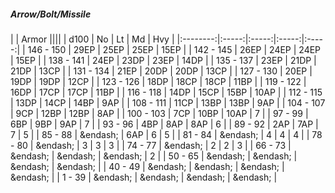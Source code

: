 ##### Arrow/Bolt/Missile

|      | Armor ||||
| d100 | No | Lt | Md | Hvy |
|:--------:|:-----:|:-----:|:-----:|:-----:|
| 146 - 150 | 29EP | 25EP | 25EP | 15EP |
| 142 - 145 | 26EP | 24EP | 24EP | 15EP |
| 138 - 141 | 24EP | 23DP | 23EP | 14DP |
| 135 - 137 | 23EP | 21DP | 21DP | 13CP |
| 131 - 134 | 21EP | 20DP | 20DP | 13CP |
| 127 - 130 | 20EP | 19DP | 19DP | 12CP |
| 123 - 126 | 18DP | 18CP | 18CP | 11BP |
| 119 - 122 | 16DP | 17CP | 17CP | 11BP |
| 116 - 118 | 14DP | 15CP | 15BP | 10AP |
| 112 - 115 | 13DP | 14CP | 14BP | 9AP |
| 108 - 111 | 11CP | 13BP | 13BP | 9AP |
| 104 - 107 | 9CP | 12BP | 12BP | 8AP |
| 100 - 103 | 7CP | 10BP | 10AP | 7 |
| 97 - 99 | 6BP | 9BP | 9AP | 7 |
| 93 - 96 | 4BP | 8AP | 8AP | 6 |
| 89 - 92 | 2AP | 7AP | 7 | 5 |
| 85 - 88 | &endash;  | 6AP | 6 | 5 |
| 81 - 84 | &endash;  | 4 | 4 | 4 |
| 78 - 80 | &endash;  | 3 | 3 | 3 |
| 74 - 77 | &endash;  | 2 | 2 | 3 |
| 66 - 73 | &endash;  | &endash;  | &endash;  | 2 |
| 50 - 65 | &endash;  | &endash;  | &endash;  | &endash;  |
| 40 - 49 | &endash;  | &endash;  | &endash;  | &endash;  |
| 1 - 39 | &endash;  | &endash;  | &endash;  | &endash;  |

